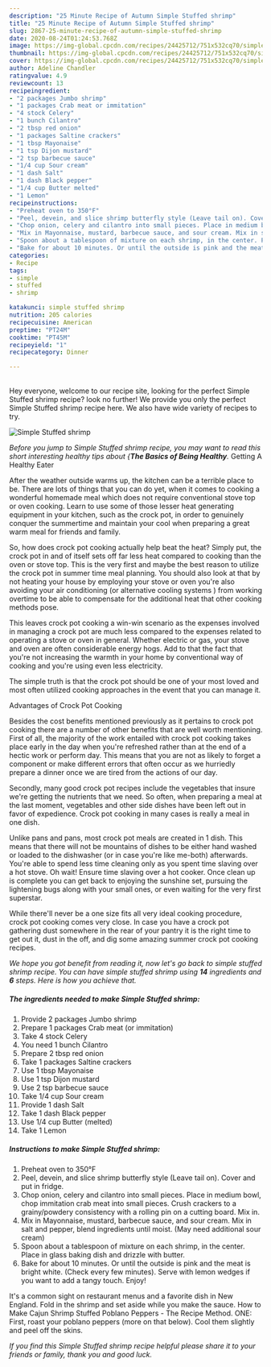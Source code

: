 ```yaml
---
description: "25 Minute Recipe of Autumn Simple Stuffed shrimp"
title: "25 Minute Recipe of Autumn Simple Stuffed shrimp"
slug: 2867-25-minute-recipe-of-autumn-simple-stuffed-shrimp
date: 2020-08-24T01:24:53.768Z
image: https://img-global.cpcdn.com/recipes/24425712/751x532cq70/simple-stuffed-shrimp-recipe-main-photo.jpg
thumbnail: https://img-global.cpcdn.com/recipes/24425712/751x532cq70/simple-stuffed-shrimp-recipe-main-photo.jpg
cover: https://img-global.cpcdn.com/recipes/24425712/751x532cq70/simple-stuffed-shrimp-recipe-main-photo.jpg
author: Adeline Chandler
ratingvalue: 4.9
reviewcount: 13
recipeingredient:
- "2 packages Jumbo shrimp"
- "1 packages Crab meat or immitation"
- "4 stock Celery"
- "1 bunch Cilantro"
- "2 tbsp red onion"
- "1 packages Saltine crackers"
- "1 tbsp Mayonaise"
- "1 tsp Dijon mustard"
- "2 tsp barbecue sauce"
- "1/4 cup Sour cream"
- "1 dash Salt"
- "1 dash Black pepper"
- "1/4 cup Butter melted"
- "1 Lemon"
recipeinstructions:
- "Preheat oven to 350°F"
- "Peel, devein, and slice shrimp butterfly style (Leave tail on). Cover and put in fridge."
- "Chop onion, celery and cilantro into small pieces. Place in medium bowl, chop immitation crab meat into small pieces. Crush crackers to a grainy/powdery consistency with a rolling pin on a cutting board. Mix in."
- "Mix in Mayonnaise, mustard, barbecue sauce, and sour cream. Mix in salt and pepper, blend ingredients until moist. (May need additional sour cream)"
- "Spoon about a tablespoon of mixture on each shrimp, in the center. Place in glass baking dish and drizzle with butter."
- "Bake for about 10 minutes. Or until the outside is pink and the meat is bright white. (Check every few minutes). Serve with lemon wedges if you want to add a tangy touch. Enjoy!"
categories:
- Recipe
tags:
- simple
- stuffed
- shrimp

katakunci: simple stuffed shrimp 
nutrition: 205 calories
recipecuisine: American
preptime: "PT24M"
cooktime: "PT45M"
recipeyield: "1"
recipecategory: Dinner

---
```

<br>
Hey everyone, welcome to our recipe site, looking for the perfect Simple Stuffed shrimp recipe? look no further! We provide you only the perfect Simple Stuffed shrimp recipe here. We also have wide variety of recipes to try.
<br>


![Simple Stuffed shrimp](https://img-global.cpcdn.com/recipes/24425712/751x532cq70/simple-stuffed-shrimp-recipe-main-photo.jpg)

<i>Before you jump to Simple Stuffed shrimp recipe, you may want to read this short interesting healthy tips about {<strong>The Basics of Being Healthy</strong>.</i>
Getting A Healthy Eater


After the weather outside warms up, the kitchen can be a terrible place to be. There are lots of things that you can do yet, when it comes to cooking a wonderful homemade meal which does not require conventional stove top or oven cooking. Learn to use some of those lesser heat generating equipment in your kitchen, such as the crock pot, in order to genuinely conquer the summertime and maintain your cool when preparing a great warm meal for friends and family.

So, how does crock pot cooking actually help beat the heat? Simply put, the crock pot in and of itself sets off far less heat compared to cooking than the oven or stove top. This is the very first and maybe the best reason to utilize the crock pot in summer time meal planning. You should also look at that by not heating your house by employing your stove or oven you're also avoiding your air conditioning (or alternative cooling systems ) from working overtime to be able to compensate for the additional heat that other cooking methods pose.

This leaves crock pot cooking a win-win scenario as the expenses involved in managing a crock pot are much less compared to the expenses related to operating a stove or oven in general. Whether electric or gas, your stove and oven are often considerable energy hogs. Add to that the fact that you're not increasing the warmth in your home by conventional way of cooking and you're using even less electricity.

 The simple truth is that the crock pot should be one of your most loved and most often utilized cooking approaches in the event that you can manage it.  

Advantages of Crock Pot Cooking

Besides the cost benefits mentioned previously as it pertains to crock pot cooking there are a number of other benefits that are well worth mentioning. First of all, the majority of the work entailed with crock pot cooking takes place early in the day when you're refreshed rather than at the end of a hectic work or perform day. This means that you are not as likely to forget a component or make different errors that often occur as we hurriedly prepare a dinner once we are tired from the actions of our day.

Secondly, many good crock pot recipes include the vegetables that insure we're getting the nutrients that we need. So often, when preparing a meal at the last moment, vegetables and other side dishes have been left out in favor of expedience. Crock pot cooking in many cases is really a meal in one dish.

 Unlike pans and pans, most crock pot meals are created in 1 dish. This means that there will not be mountains of dishes to be either hand washed or loaded to the dishwasher (or in case you're like me-both) afterwards. You're able to spend less time cleaning only as you spent time slaving over a hot stove. Oh wait! Ensure time slaving over a hot cooker. Once clean up is complete you can get back to enjoying the sunshine set, pursuing the lightening bugs along with your small ones, or even waiting for the very first superstar.

While there'll never be a one size fits all very ideal cooking procedure, crock pot cooking comes very close. In case you have a crock pot gathering dust somewhere in the rear of your pantry it is the right time to get out it, dust in the off, and dig some amazing summer crock pot cooking recipes.


<i>We hope you got benefit from reading it, now let's go back to simple stuffed shrimp recipe. You can have simple stuffed shrimp using <strong>14</strong> ingredients and <strong>6</strong> steps. Here is how you achieve that.
</i>

##### The ingredients needed to make Simple Stuffed shrimp:

1. Provide 2 packages Jumbo shrimp
1. Prepare 1 packages Crab meat (or immitation)
1. Take 4 stock Celery
1. You need 1 bunch Cilantro
1. Prepare 2 tbsp red onion
1. Take 1 packages Saltine crackers
1. Use 1 tbsp Mayonaise
1. Use 1 tsp Dijon mustard
1. Use 2 tsp barbecue sauce
1. Take 1/4 cup Sour cream
1. Provide 1 dash Salt
1. Take 1 dash Black pepper
1. Use 1/4 cup Butter (melted)
1. Take 1 Lemon


##### Instructions to make Simple Stuffed shrimp:

1. Preheat oven to 350°F
1. Peel, devein, and slice shrimp butterfly style (Leave tail on). Cover and put in fridge.
1. Chop onion, celery and cilantro into small pieces. Place in medium bowl, chop immitation crab meat into small pieces. Crush crackers to a grainy/powdery consistency with a rolling pin on a cutting board. Mix in.
1. Mix in Mayonnaise, mustard, barbecue sauce, and sour cream. Mix in salt and pepper, blend ingredients until moist. (May need additional sour cream)
1. Spoon about a tablespoon of mixture on each shrimp, in the center. Place in glass baking dish and drizzle with butter.
1. Bake for about 10 minutes. Or until the outside is pink and the meat is bright white. (Check every few minutes). Serve with lemon wedges if you want to add a tangy touch. Enjoy!


It&#39;s a common sight on restaurant menus and a favorite dish in New England. Fold in the shrimp and set aside while you make the sauce. How to Make Cajun Shrimp Stuffed Poblano Peppers - The Recipe Method. ONE: First, roast your poblano peppers (more on that below). Cool them slightly and peel off the skins. 

<i>If you find this Simple Stuffed shrimp recipe helpful please share it to your friends or family, thank you and good luck.</i>
